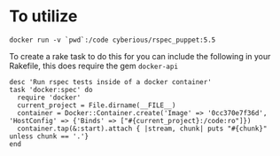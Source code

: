 # To utilize

~~~
docker run -v `pwd`:/code cyberious/rspec_puppet:5.5
~~~

To create a rake task to do this for you can include the following in your Rakefile, this does require the gem `docker-api`

~~~
desc 'Run rspec tests inside of a docker container'
task 'docker:spec' do
  require 'docker'
  current_project = File.dirname(__FILE__)
  container = Docker::Container.create('Image' => '0cc370e7f36d', 'HostConfig' => {'Binds' => ["#{current_project}:/code:ro"]})
  container.tap(&:start).attach { |stream, chunk| puts "#{chunk}" unless chunk == '.'}
end
~~~
